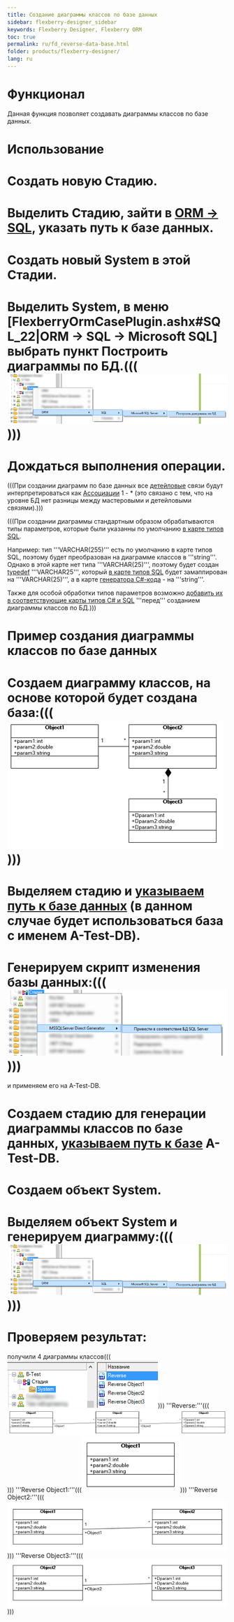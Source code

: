 ```yaml
---
title: Создание диаграммы классов по базе данных
sidebar: flexberry-designer_sidebar
keywords: Flexberry Designer, Flexberry ORM
toc: true
permalink: ru/fd_reverse-data-base.html
folder: products/flexberry-designer/
lang: ru
---
```


# Функционал
Данная функция позволяет создавать диаграммы классов по базе данных.

# Использование
# Создать новую Стадию.
# Выделить Стадию, зайти в [ORM -> SQL](configure--m-s--s-q-l--server-direct-generator.html), указать путь к базе данных.
# Создать новый System в этой Стадии.
# Выделить System, в меню [FlexberryOrmCasePlugin.ashx#SQL_22|ORM -> SQL -> Microsoft SQL] выбрать пункт Построить диаграммы по БД.(((![](/images/pages/img/page/ReverseDataBase/ReengineeringPlugin.png))))
# Дождаться выполнения операции.

(((<msg type=note>При создании диаграмм по базе данных все [детейловые](detail-associations-and-their-properties.html) связи будут интерпретироваться как [Ассоциации](master--association.html) 1 - * (это связано с тем, что на уровне БД нет разницы между мастеровыми и детейловыми связями).</msg>)))

(((<msg type=note>При создании диаграммы стандартным образом обрабатываются типы параметров, которые были указанны по умолчанию [в карте типов SQL](fd_types-map.html).

Например:
тип '''VARCHAR(255)''' есть по умолчанию в карте типов SQL, поэтому будет преобразован на диаграмме классов в '''string'''. Однако в этой карте нет типа '''VARCHAR(25)''', поэтому будет создан [typedef](classes-with-stereotype--typedef.html) '''VARCHAR25''', который [в карте типов SQL](types-map.html) будет замаппирован на '''VARCHAR(25)''', а в карте [генератора C#-кода](flexberry-orm-case-plugin.html) - на '''string'''.

Также для особой обработки типов параметров возможно [добавить их в соответствующие карты типов C# и SQL](classes-with-stereotype--typedef.html) '''перед''' созданием диаграммы классов по БД.</msg>)))

# Пример создания диаграммы классов по базе данных

# Создаем диаграмму классов, на основе которой будет создана база:(((![](/images/pages/img/page/ReverseDataBase/Reeng-step-7-0.png))))
# Выделяем стадию и [указываем путь к базе данных](configure--m-s--s-q-l--server-direct-generator.html) (в данном случае будет использоваться база с именем A-Test-DB).
# Генерируем скрипт изменения базы данных:(((![](/images/pages/img/page/ReverseDataBase/Reeng-step-3.png))))
и применяем его на A-Test-DB.
# Создаем стадию для генерации диаграммы классов по базе данных, [указываем путь к базе](configure--m-s--s-q-l--server-direct-generator.html) A-Test-DB.
# Создаем объект System.
# Выделяем объект System и генерируем диаграмму:(((![](/images/pages/img/page/ReverseDataBase/ReengineeringPlugin.png))))
# Проверяем результат:

получили 4 диаграммы классов(((![](/images/pages/img/page/ReverseDataBase/Reeng-step-7-1.png))))
'''Reverse:'''(((![](/images/pages/img/page/ReverseDataBase/Reeng-step-7-2.png))))
'''Reverse Object1:'''(((![](/images/pages/img/page/ReverseDataBase/Reeng-step-7-3.png))))
'''Reverse Object2:'''(((![](/images/pages/img/page/ReverseDataBase/Reeng-step-7-4.png))))
'''Reverse Object3:'''(((![](/images/pages/img/page/ReverseDataBase/Reeng-step-7-5.png))))








